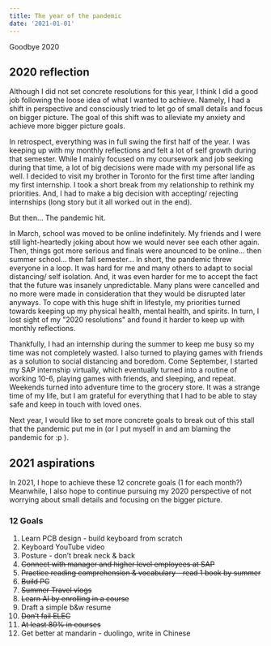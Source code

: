 ```yaml
---
title: The year of the pandemic
date: '2021-01-01'
---
```


Goodbye 2020

## 2020 reflection

Although I did not set concrete resolutions for this year, I think I did a good job following the loose idea of what I wanted to achieve. Namely, I had a shift in perspective and consciously tried to let go of small details and focus on bigger picture. The goal of this shift was to alleviate my anxiety and achieve more bigger picture goals.

In retrospect, everything was in full swing the first half of the year. I was keeping up with my monthly reflections and felt a lot of self growth during that semester. While I mainly focused on my coursework and job seeking during that time, a lot of big decisions were made with my personal life as well. I decided to visit my brother in Toronto for the first time after landing my first internship. I took a short break from my relationship to rethink my priorities. And, I had to make a big decision with accepting/ rejecting internships (long story but it all worked out in the end).

But then... The pandemic hit.

In March, school was moved to be online indefinitely. My friends and I were still light-heartedly joking about how we would never see each other again. Then, things got more serious and finals were anounced to be online... then summer school... then fall semester... In short, the pandemic threw everyone in a loop. It was hard for me and many others to adapt to social distancing/ self isolation. And, it was even harder for me to accept the fact that the future was insanely unpredictable. Many plans were cancelled and no more were made in consideration that they would be disrupted later anyways. To cope with this huge shift in lifestyle, my priorities turned towards keeping up my physical health, mental health, and spirits. In turn, I lost sight of my "2020 resolutions" and found it harder to keep up with monthly reflections.

Thankfully, I had an internship during the summer to keep me busy so my time was not completely wasted. I also turned to playing games with friends as a solution to social distancing and boredom. Come September, I started my SAP internship virtually, which eventually turned into a routine of working 10-6, playing games with friends, and sleeping, and repeat. Weekends turned into adventure time to the grocery store. It was a strange time of my life, but I am grateful for everything that I had to be able to stay safe and keep in touch with loved ones.

Next year, I would like to set more concrete goals to break out of this stall that the pandemic put me in (or I put myself in and am blaming the pandemic for :p ).

## 2021 aspirations

In 2021, I hope to achieve these 12 concrete goals (1 for each month?) Meanwhile, I also hope to continue pursuing my 2020 perspective of not worrying about small details and focusing on the bigger picture.

### 12 Goals

1. Learn PCB design - build keyboard from scratch
2. Keyboard YouTube video
3. Posture - don’t break neck & back
4. <s>Connect with manager and higher level employees at SAP</s>
5. <s>Practice reading comprehension & vocabulary - read 1 book by summer</s>
6. <s>Build PC</s>
7. <s>Summer Travel vlogs</s>
8. <s>Learn AI by enrolling in a course</s>
9. Draft a simple b&w resume
10. <s>Don’t fail ELEC</s>
11. <s>At least 80% in courses</s>
12. Get better at mandarin - duolingo, write in Chinese
